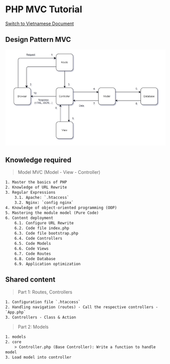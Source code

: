 # PHP MVC Tutorial

[Switch to Vietnamese Document](https://github.com/De-Ying-Course/php-mvc-tutorial/blob/main/README-VI.md)

## Design Pattern MVC

![screenshot](./php_mvc_design_pattern.png)

## Knowledge required

> Model MVC (Model - View - Controller)

```
1. Master the basics of PHP
2. Knowledge of URL Rewrite
3. Regular Expressions
	3.1. Apache: `.htaccess`
	3.2. Nginx: `config nginx`
4. Knowledge of object-oriented programming (OOP)
5. Mastering the module model (Pure Code)
6. Content deployment
    6.1. Configure URL Rewrite
    6.2. Code file index.php
    6.3. Code file bootstrap.php
    6.4. Code Controllers
    6.5. Code Models
    6.6. Code Views
    6.7. Code Routes
    6.8. Code Database
    6.9. Application optimization 
```

## Shared content

> Part 1: Routes, Controllers

```
1. Configuration file `.htaccess`  
2. Handling navigation (routes) - Call the respective controllers - `App.php`
3. Controllers - Class & Action
```

> Part 2: Models

```
1. models
2. core 
    > Controller.php (Base Controller): Write a function to handle model 
3. Load model into controller
```







